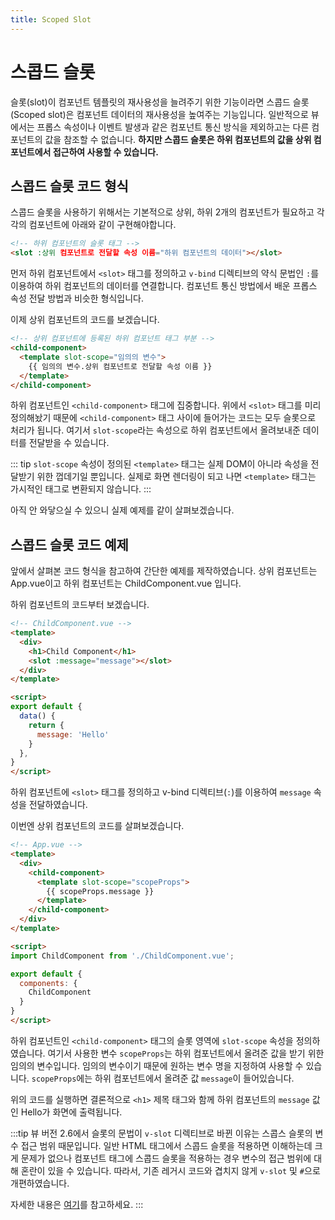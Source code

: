 ```yaml
---
title: Scoped Slot
---
```


# 스콥드 슬롯

슬롯(slot)이 컴포넌트 템플릿의 재사용성을 늘려주기 위한 기능이라면 스콥드 슬롯(Scoped slot)은 컴포넌트 데이터의 재사용성을 높여주는 기능입니다. 일반적으로 뷰에서는 프롭스 속성이나 이벤트 발생과 같은 컴포넌트 통신 방식을 제외하고는 다른 컴포넌트의 값을 참조할 수 없습니다. **하지만 스콥드 슬롯은 하위 컴포넌트의 값을 상위 컴포넌트에서 접근하여 사용할 수 있습니다.**

## 스콥드 슬롯 코드 형식

스콥드 슬롯을 사용하기 위해서는 기본적으로 상위, 하위 2개의 컴포넌트가 필요하고 각각의 컴포넌트에 아래와 같이 구현해야합니다.

```html
<!-- 하위 컴포넌트의 슬롯 태그 -->
<slot :상위 컴포넌트로 전달할 속성 이름="하위 컴포넌트의 데이터"></slot>
```

먼저 하위 컴포넌트에서 `<slot>` 태그를 정의하고 `v-bind` 디렉티브의 약식 문법인 `:`를 이용하여 하위 컴포넌트의 데이터를 연결합니다. 컴포넌트 통신 방법에서 배운 프롭스 속성 전달 방법과 비슷한 형식입니다.

이제 상위 컴포넌트의 코드를 보겠습니다.

```html
<!-- 상위 컴포넌트에 등록된 하위 컴포넌트 태그 부분 -->
<child-component>
  <template slot-scope="임의의 변수">
    {{ 임의의 변수.상위 컴포넌트로 전달할 속성 이름 }}
  </template>
</child-component>
```

하위 컴포넌트인 `<child-component>` 태그에 집중합니다. 위에서 `<slot>` 태그를 미리 정의해놨기 때문에 `<child-component>` 태그 사이에 들어가는 코드는 모두 슬롯으로 처리가 됩니다. 여기서 `slot-scope`라는 속성으로 하위 컴포넌트에서 올려보내준 데이터를 전달받을 수 있습니다.

::: tip
`slot-scope` 속성이 정의된 `<template>` 태그는 실제 DOM이 아니라 속성을 전달받기 위한 껍데기일 뿐입니다. 실제로 화면 렌더링이 되고 나면 `<template>` 태그는 가시적인 태그로 변환되지 않습니다.
:::

아직 안 와닿으실 수 있으니 실제 예제를 같이 살펴보겠습니다.

## 스콥드 슬롯 코드 예제

앞에서 살펴본 코드 형식을 참고하여 간단한 예제를 제작하였습니다. 상위 컴포넌트는 App.vue이고 하위 컴포넌트는 ChildComponent.vue 입니다.

하위 컴포넌트의 코드부터 보겠습니다.

```html {5}
<!-- ChildComponent.vue -->
<template>
  <div>
    <h1>Child Component</h1>
    <slot :message="message"></slot>
  </div>
</template>

<script>
export default {
  data() {
    return {
      message: 'Hello'
    }
  },
}
</script>
```

하위 컴포넌트에 `<slot>` 태그를 정의하고 v-bind 디렉티브(`:`)를 이용하여 `message` 속성을 전달하였습니다.

이번엔 상위 컴포넌트의 코드를 살펴보겠습니다.

```html {5,6,7}
<!-- App.vue -->
<template>
  <div>
    <child-component>
      <template slot-scope="scopeProps">
        {{ scopeProps.message }}
      </template>
    </child-component>
  </div>
</template>

<script>
import ChildComponent from './ChildComponent.vue';

export default {
  components: {
    ChildComponent
  }
}
</script>
```

하위 컴포넌트인 `<child-component>` 태그의 슬롯 영역에 `slot-scope` 속성을 정의하였습니다. 여기서 사용한 변수 `scopeProps`는 하위 컴포넌트에서 올려준 값을 받기 위한 임의의 변수입니다. 임의의 변수이기 때문에 원하는 변수 명을 지정하여 사용할 수 있습니다. `scopeProps`에는 하위 컴포넌트에서 올려준 값 `message`이 들어있습니다.

위의 코드를 실행하면 결론적으로 `<h1>` 제목 태그와 함께 하위 컴포넌트의 `message` 값인 Hello가 화면에 출력됩니다.

:::tip
뷰 버전 2.6에서 슬롯의 문법이 `v-slot` 디렉티브로 바뀐 이유는 스콥스 슬롯의 변수 접근 범위 때문입니다.
일반 HTML 태그에서 스콥드 슬롯을 적용하면 이해하는데 크게 문제가 없으나 컴포넌트 태그에 스콥드 슬롯을 적용하는 경우 변수의 접근 범위에 대해 혼란이 있을 수 있습니다.
따라서, 기존 레거시 코드와 겹치지 않게 `v-slot` 및 `#`으로 개편하였습니다.

자세한 내용은 [여기](https://github.com/vuejs/rfcs/blob/master/active-rfcs/0001-new-slot-syntax.md)를 참고하세요.
:::